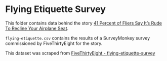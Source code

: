 # Flying Etiquette Survey

This folder contains data behind the story [41 Percent of Fliers Say It’s Rude To Recline Your Airplane Seat](http://fivethirtyeight.com/datalab/airplane-etiquette-recline-seat).

`flying-etiquette.csv` contains the results of a SurveyMonkey survey commissioned by FiveThirtyEight for the story.

This dataset was scraped from [FiveThirtyEight - flying-etiquette-survey](https://github.com/fivethirtyeight/data/tree/master/flying-etiquette-survey)